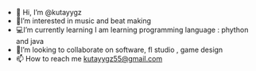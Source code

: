 - 👋 Hi, I’m @kutayygz
- 🎵I’m interested in music and beat making
- 💻I’m currently learning I am learning programming language : phython and java
- 👾I’m looking to collaborate on software, fl studio , game design
- 📫 How to reach me kutayygz55@gmail.com 

<!---
kutayygz/kutayygz is a ✨ special ✨ repository because its `README.md` (this file) appears on your GitHub profile.
You can click the Preview link to take a look at your changes.
--->
